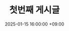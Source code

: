 ---
title: 첫번째 게시글
date: 2025-01-15 16:00:00 +09:00
last_modified_at: 2025-01-15 17:00:00 +09:00
categories: [MainCategory, SubCategory]
tags:
  [
    tag1,
    tag2,
    tag3,
    tag4
  ]
---